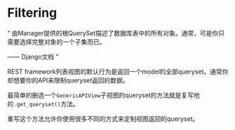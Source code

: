 # Filtering

“ 由Manager提供的根QuerySet描述了数据库表中的所有对象。通常，可是你只需要选择完整对象的一个子集而已。

—— Django文档
 ”
 
 REST framework列表视图的默认行为是返回一个model的全部queryset。通常你却想要你的API来限制queryset返回的数据。

最简单的删选一个`GenericAPIView`子视图的queryset的方法就是复写他的`.get_queryset()`方法。

重写这个方法允许你使用很多不同的方式来定制视图返回的queryset。